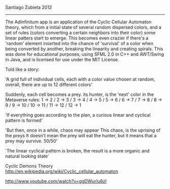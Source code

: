 Santiago Zubieta
2012

-------

The AdInfinitum app is an application of the Cyclic Cellular Automaton theory, which from a initial state of several random dispersed colors, and a set of rules (colors converting a certain neighbors into their color) some linear patters start to emerge. This becomes even crazier if there's a 'random' element inserted into the chance of 'survival' of a color when being converted by another, breaking the linearity and creating spirals. This was done for educational purposes, using SFML 2.0 in C++ and AWT/Swing in Java, and is licensed for use under the MIT License.

Told like a story:

'A grid full of individual cells, 
each with a color value chosen at random, 
overall, there are up to 12 different colors'

Suddenly, each cell becomes a prey. its hunter, is the 'next' color in the Metaverse rules:
1 -> 2 / 2 -> 3 / 3 -> 4 / 4 -> 5 / 5 -> 6 / 6 -> 7 / 7 -> 8 / 8 -> 9 / 9 -> 10 / 10 -> 11 / 11 -> 12 / 12 -> 1

'If everything goes according to the plan, 
a curious linear and cyclical pattern is formed'

'But then, once in a while, chaos may appear
This chaos, is the uprising of the preys
It doesn't mean the prey will eat the hunter,
but it means that a prey may survive. 50/50'

'The linear cyclical pattern is broken, 
the result is a more organic and natural looking state'

Cyclic Demons Theory
http://en.wikipedia.org/wiki/Cyclic_cellular_automaton

http://www.youtube.com/watch?v=ggDWurIu6zI